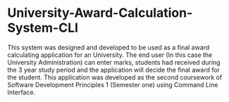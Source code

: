 # University-Award-Calculation-System-CLI
This system was designed and developed to be used as a final award calculating application for an University. The end user (In this case the University Administration) can enter marks, students had received during the 3 year study period and the application will decide the final award for the student. This application was developed as the second coursework of Software Development Principles 1 (Semester one) using Command Line Interface.
